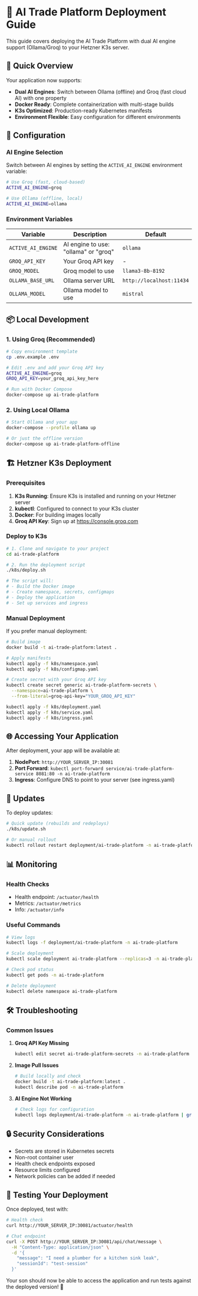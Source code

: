 # 🚀 AI Trade Platform Deployment Guide

This guide covers deploying the AI Trade Platform with dual AI engine support (Ollama/Groq) to your Hetzner K3s server.

## 🎯 Quick Overview

Your application now supports:
- **Dual AI Engines**: Switch between Ollama (offline) and Groq (fast cloud AI) with one property
- **Docker Ready**: Complete containerization with multi-stage builds
- **K3s Optimized**: Production-ready Kubernetes manifests
- **Environment Flexible**: Easy configuration for different environments

## 🔧 Configuration

### AI Engine Selection

Switch between AI engines by setting the `ACTIVE_AI_ENGINE` environment variable:

```bash
# Use Groq (fast, cloud-based)
ACTIVE_AI_ENGINE=groq

# Use Ollama (offline, local)
ACTIVE_AI_ENGINE=ollama
```

### Environment Variables

| Variable | Description | Default |
|----------|-------------|---------|
| `ACTIVE_AI_ENGINE` | AI engine to use: "ollama" or "groq" | `ollama` |
| `GROQ_API_KEY` | Your Groq API key | - |
| `GROQ_MODEL` | Groq model to use | `llama3-8b-8192` |
| `OLLAMA_BASE_URL` | Ollama server URL | `http://localhost:11434` |
| `OLLAMA_MODEL` | Ollama model to use | `mistral` |

## 📦 Local Development

### 1. Using Groq (Recommended)

```bash
# Copy environment template
cp .env.example .env

# Edit .env and add your Groq API key
ACTIVE_AI_ENGINE=groq
GROQ_API_KEY=your_groq_api_key_here

# Run with Docker Compose
docker-compose up ai-trade-platform
```

### 2. Using Local Ollama

```bash
# Start Ollama and your app
docker-compose --profile ollama up

# Or just the offline version
docker-compose up ai-trade-platform-offline
```

## 🏗️ Hetzner K3s Deployment

### Prerequisites

1. **K3s Running**: Ensure K3s is installed and running on your Hetzner server
2. **kubectl**: Configured to connect to your K3s cluster
3. **Docker**: For building images locally
4. **Groq API Key**: Sign up at https://console.groq.com

### Deploy to K3s

```bash
# 1. Clone and navigate to your project
cd ai-trade-platform

# 2. Run the deployment script
./k8s/deploy.sh

# The script will:
# - Build the Docker image
# - Create namespace, secrets, configmaps
# - Deploy the application
# - Set up services and ingress
```

### Manual Deployment

If you prefer manual deployment:

```bash
# Build image
docker build -t ai-trade-platform:latest .

# Apply manifests
kubectl apply -f k8s/namespace.yaml
kubectl apply -f k8s/configmap.yaml

# Create secret with your Groq API key
kubectl create secret generic ai-trade-platform-secrets \
  --namespace=ai-trade-platform \
  --from-literal=groq-api-key="YOUR_GROQ_API_KEY"

kubectl apply -f k8s/deployment.yaml
kubectl apply -f k8s/service.yaml
kubectl apply -f k8s/ingress.yaml
```

## 🌐 Accessing Your Application

After deployment, your app will be available at:

1. **NodePort**: `http://YOUR_SERVER_IP:30081`
2. **Port Forward**: `kubectl port-forward service/ai-trade-platform-service 8081:80 -n ai-trade-platform`
3. **Ingress**: Configure DNS to point to your server (see ingress.yaml)

## 🔄 Updates

To deploy updates:

```bash
# Quick update (rebuilds and redeploys)
./k8s/update.sh

# Or manual rollout
kubectl rollout restart deployment/ai-trade-platform -n ai-trade-platform
```

## 📊 Monitoring

### Health Checks

- Health endpoint: `/actuator/health`
- Metrics: `/actuator/metrics`
- Info: `/actuator/info`

### Useful Commands

```bash
# View logs
kubectl logs -f deployment/ai-trade-platform -n ai-trade-platform

# Scale deployment
kubectl scale deployment ai-trade-platform --replicas=3 -n ai-trade-platform

# Check pod status
kubectl get pods -n ai-trade-platform

# Delete deployment
kubectl delete namespace ai-trade-platform
```

## 🛠️ Troubleshooting

### Common Issues

1. **Groq API Key Missing**
   ```bash
   kubectl edit secret ai-trade-platform-secrets -n ai-trade-platform
   ```

2. **Image Pull Issues**
   ```bash
   # Build locally and check
   docker build -t ai-trade-platform:latest .
   kubectl describe pod -n ai-trade-platform
   ```

3. **AI Engine Not Working**
   ```bash
   # Check logs for configuration
   kubectl logs deployment/ai-trade-platform -n ai-trade-platform | grep -i "ai\|groq\|ollama"
   ```

## 🔒 Security Considerations

- Secrets are stored in Kubernetes secrets
- Non-root container user
- Health check endpoints exposed
- Resource limits configured
- Network policies can be added if needed

## 📝 Testing Your Deployment

Once deployed, test with:

```bash
# Health check
curl http://YOUR_SERVER_IP:30081/actuator/health

# Chat endpoint
curl -X POST http://YOUR_SERVER_IP:30081/api/chat/message \
  -H "Content-Type: application/json" \
  -d '{
    "message": "I need a plumber for a kitchen sink leak",
    "sessionId": "test-session"
  }'
```

Your son should now be able to access the application and run tests against the deployed version! 🎉